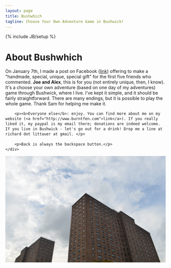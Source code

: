```yaml
---
layout: page
title: Bushwhich
tagline: Choose Your Own Adventure Game in Bushwick!
---
```

{% include JB/setup %}

<div id="text">
	<div class="inner-text">
		<h1>About Bushwhich</h1>
		<p>On January 7th, I made a post on Facebook (<a href="https://www.facebook.com/richard.littauer/posts/4382686000497">link</a>) offering to make a "handmade, special, unique, special gift" for the first five friends who commented. <b>Joe and Alex</b>, this is for you (not entirely unique, then, I know). It's a choose your own adventure (based on one day of my adventures) game through Bushwick, where I live. I've kept it simple, and it should be fairly straightforward. There are many endings, but it is possible to play the whole game. Thank Sam for helping me make it.</p>

		<p><b>Everyone else</b>: enjoy. You can find more about me on my website (<a href="http://www.burntfen.com">link</a>). If you really liked it, my paypal is my email there; donations are indeed welcome. If you live in Bushwick - let's go out for a drink! Drop me a line at richard dot littauer at gmail. </p>

		<p>Back is always the backspace button.</p>
	</div>
</div>

<img id="image" src="assets/images/start.jpg" class="center" />